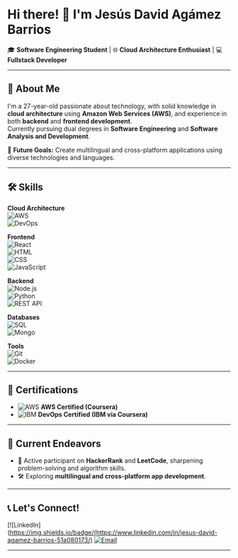 # Hi there! 👋 I'm Jesús David Agámez Barrios  

🎓 **Software Engineering Student** | 🌐 **Cloud Architecture Enthusiast** | 💻 **Fullstack Developer**

---

## 🌟 About Me  
I'm a 27-year-old passionate about technology, with solid knowledge in **cloud architecture** using **Amazon Web Services (AWS)**, and experience in both **backend** and **frontend development**.  
Currently pursuing dual degrees in **Software Engineering** and **Software Analysis and Development**.  

🚀 **Future Goals:** Create multilingual and cross-platform applications using diverse technologies and languages.  

---

## 🛠️ Skills  

**Cloud Architecture**  
![AWS](https://img.shields.io/badge/Amazon%20AWS-232F3E?style=for-the-badge&logo=amazon-aws&logoColor=white)  
![DevOps](https://img.shields.io/badge/DevOps-0A66C2?style=for-the-badge&logo=devops&logoColor=white)  

**Frontend**  
![React](https://img.shields.io/badge/React-20232A?style=for-the-badge&logo=react&logoColor=61DAFB)  
![HTML](https://img.shields.io/badge/HTML5-E34F26?style=for-the-badge&logo=html5&logoColor=white)  
![CSS](https://img.shields.io/badge/CSS3-1572B6?style=for-the-badge&logo=css3&logoColor=white)  
![JavaScript](https://img.shields.io/badge/JavaScript-F7DF1E?style=for-the-badge&logo=javascript&logoColor=black)  

**Backend**  
![Node.js](https://img.shields.io/badge/Node.js-339933?style=for-the-badge&logo=nodedotjs&logoColor=white)  
![Python](https://img.shields.io/badge/Python-3776AB?style=for-the-badge&logo=python&logoColor=white)  
![REST API](https://img.shields.io/badge/REST-02569B?style=for-the-badge&logo=rest-api&logoColor=white)  

**Databases**  
![SQL](https://img.shields.io/badge/SQL-003B57?style=for-the-badge&logo=postgresql&logoColor=white)  
![Mongo](https://img.shields.io/badge/NoSQL-47A248?style=for-the-badge&logo=mongodb&logoColor=white)  

**Tools**  
![Git](https://img.shields.io/badge/Git-F05032?style=for-the-badge&logo=git&logoColor=white)  
![Docker](https://img.shields.io/badge/Docker-2496ED?style=for-the-badge&logo=docker&logoColor=white)  

---

## 📜 Certifications  
- ![AWS](https://img.shields.io/badge/AWS%20Certified-FF9900?style=for-the-badge&logo=amazon-aws&logoColor=white) **AWS Certified (Coursera)**  
- ![IBM](https://img.shields.io/badge/DevOps%20by%20IBM-02569B?style=for-the-badge&logo=ibm&logoColor=white) **DevOps Certified (IBM via Coursera)**  

---

## 🎯 Current Endeavors  
- 🌟 Active participant on **HackerRank** and **LeetCode**, sharpening problem-solving and algorithm skills.  
- 🛠️ Exploring **multilingual and cross-platform app development**.  

---

## 📞 Let's Connect!  
[![LinkedIn](https://img.shields.io/badge/(https://www.linkedin.com/in/jesus-david-agamez-barrios-51a080173/) 
[![Email](https://img.shields.io/badge/Email-EA4335?style=for-the-badge&logo=gmail&logoColor=white)](mailto:jedakimagamez@gmail.com)  

---

